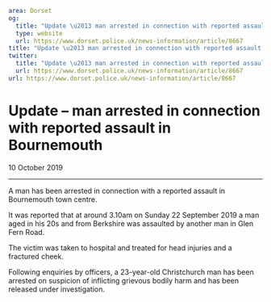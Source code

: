 ```yaml
area: Dorset
og:
  title: "Update \u2013 man arrested in connection with reported assault in Bournemouth"
  type: website
  url: https://www.dorset.police.uk/news-information/article/8667
title: "Update \u2013 man arrested in connection with reported assault in Bournemouth |"
twitter:
  title: "Update \u2013 man arrested in connection with reported assault in Bournemouth"
  url: https://www.dorset.police.uk/news-information/article/8667
url: https://www.dorset.police.uk/news-information/article/8667
```

# Update – man arrested in connection with reported assault in Bournemouth

10 October 2019

* * *

A man has been arrested in connection with a reported assault in Bournemouth town centre.

It was reported that at around 3.10am on Sunday 22 September 2019 a man aged in his 20s and from Berkshire was assaulted by another man in Glen Fern Road.

The victim was taken to hospital and treated for head injuries and a fractured cheek.

Following enquiries by officers, a 23-year-old Christchurch man has been arrested on suspicion of inflicting grievous bodily harm and has been released under investigation.
